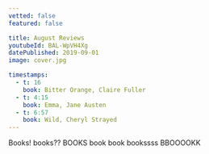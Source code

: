 ```yaml
---
vetted: false
featured: false

title: August Reviews
youtubeId: BAL-WpVH4Xg
datePublished: 2019-09-01
image: cover.jpg

timestamps:
  - t: 16
    book: Bitter Orange, Claire Fuller
  - t: 4:15
    book: Emma, Jane Austen
  - t: 6:57
    book: Wild, Cheryl Strayed
---
```


Books! books?? BOOKS book book bookssss BBOOOOKK
